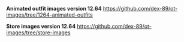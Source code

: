 **Animated outfit images version 12.64** https://github.com/dex-89/ot-images/tree/1264-animated-outfits

**Store images version 12.64** https://github.com/dex-89/ot-images/tree/store-images
